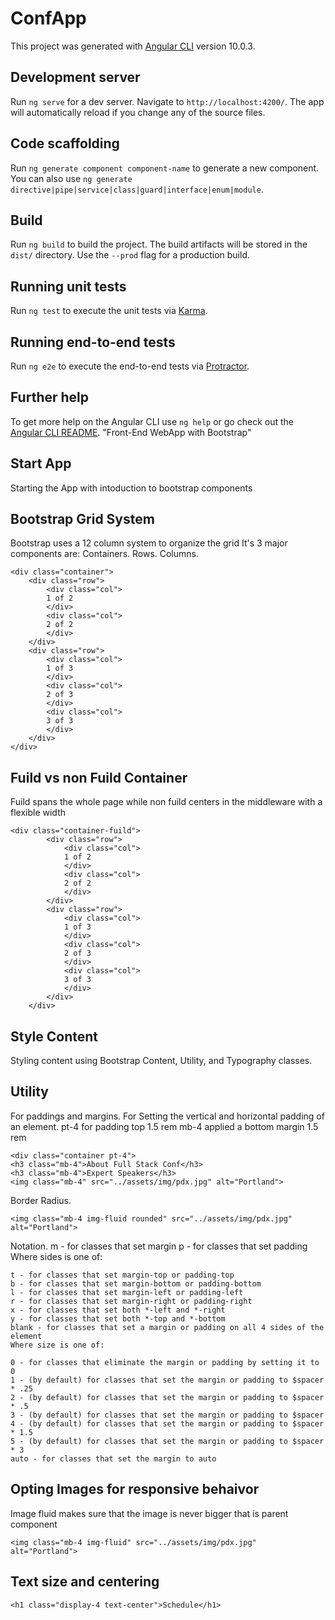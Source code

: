 # ConfApp

This project was generated with [Angular CLI](https://github.com/angular/angular-cli) version 10.0.3.

## Development server

Run `ng serve` for a dev server. Navigate to `http://localhost:4200/`. The app will automatically reload if you change any of the source files.

## Code scaffolding

Run `ng generate component component-name` to generate a new component. You can also use `ng generate directive|pipe|service|class|guard|interface|enum|module`.

## Build

Run `ng build` to build the project. The build artifacts will be stored in the `dist/` directory. Use the `--prod` flag for a production build.

## Running unit tests

Run `ng test` to execute the unit tests via [Karma](https://karma-runner.github.io).

## Running end-to-end tests

Run `ng e2e` to execute the end-to-end tests via [Protractor](http://www.protractortest.org/).

## Further help

To get more help on the Angular CLI use `ng help` or go check out the [Angular CLI README](https://github.com/angular/angular-cli/blob/master/README.md).
"Front-End WebApp with Bootstrap" 

## Start App

Starting the App with intoduction to bootstrap components

## Bootstrap Grid System

Bootstrap uses a 12 column system to organize the grid
It's 3 major components are:
    Containers.
    Rows.
    Columns.

    <div class="container">
        <div class="row">
            <div class="col">
            1 of 2
            </div>
            <div class="col">
            2 of 2
            </div>
        </div>
        <div class="row">
            <div class="col">
            1 of 3
            </div>
            <div class="col">
            2 of 3
            </div>
            <div class="col">
            3 of 3
            </div>
        </div>
    </div>

## Fuild vs non Fuild Container

Fuild spans the whole page while non fuild centers in the middleware with a flexible width

    <div class="container-fuild">
            <div class="row">
                <div class="col">
                1 of 2
                </div>
                <div class="col">
                2 of 2
                </div>
            </div>
            <div class="row">
                <div class="col">
                1 of 3
                </div>
                <div class="col">
                2 of 3
                </div>
                <div class="col">
                3 of 3
                </div>
            </div>
        </div>

## Style Content

Styling content using Bootstrap Content, Utility, and Typography classes.

## Utility

For paddings and margins.
For Setting the vertical and horizontal padding of an element.
pt-4 for padding top 1.5 rem
mb-4 applied a bottom margin 1.5 rem

    <div class="container pt-4">
    <h3 class="mb-4">About Full Stack Conf</h3>
    <h3 class="mb-4">Expert Speakers</h3>
    <img class="mb-4" src="../assets/img/pdx.jpg" alt="Portland">

Border Radius.

    <img class="mb-4 img-fluid rounded" src="../assets/img/pdx.jpg" alt="Portland">

Notation.
    m - for classes that set margin
    p - for classes that set padding
    Where sides is one of:

    t - for classes that set margin-top or padding-top
    b - for classes that set margin-bottom or padding-bottom
    l - for classes that set margin-left or padding-left
    r - for classes that set margin-right or padding-right
    x - for classes that set both *-left and *-right
    y - for classes that set both *-top and *-bottom
    blank - for classes that set a margin or padding on all 4 sides of the element
    Where size is one of:

    0 - for classes that eliminate the margin or padding by setting it to 0
    1 - (by default) for classes that set the margin or padding to $spacer * .25
    2 - (by default) for classes that set the margin or padding to $spacer * .5
    3 - (by default) for classes that set the margin or padding to $spacer
    4 - (by default) for classes that set the margin or padding to $spacer * 1.5
    5 - (by default) for classes that set the margin or padding to $spacer * 3
    auto - for classes that set the margin to auto

## Opting Images for responsive behaivor

Image fluid makes sure that the image is never bigger that is parent component
    
    <img class="mb-4 img-fluid" src="../assets/img/pdx.jpg" alt="Portland">

## Text size and centering

    <h1 class="display-4 text-center">Schedule</h1>


